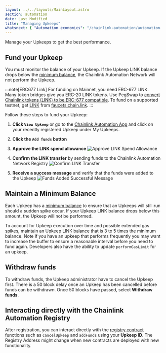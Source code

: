 ```yaml
---
layout: ../../layouts/MainLayout.astro
section: automation
date: Last Modified
title: "Managing Upkeeps"
whatsnext: { "Automation economics": "/chainlink-automation/automation-economics/" }
---
```


Manage your Upkeeps to get the best performance.

## Fund your Upkeep

You must monitor the balance of your Upkeep. If the Upkeep LINK balance drops below the [minimum balance](/chainlink-automation/automation-economics/#minimum-balance), the Chainlink Automation Network will not perform the Upkeep.

:::note[ERC677 Link]
For funding on Mainnet, you need ERC-677 LINK. Many token bridges give you ERC-20 LINK tokens. Use PegSwap to [convert Chainlink tokens (LINK) to be ERC-677 compatible](https://pegswap.chain.link/). To fund on a supported testnet, get [LINK](/resources/link-token-contracts/) from [faucets.chain.link](https://faucets.chain.link/).
:::

Follow these steps to fund your Upkeep:

1. **Click `View Upkeep`** or go to the [Chainlink Automation App](https://automation.chain.link) and click on your recently registered Upkeep under My Upkeeps.

1. **Click the `Add funds` button**

1. **Approve the LINK spend allowance**
   ![Approve LINK Spend Allowance](/images/contract-devs/automation/automation-approve-allowance.png)

1. **Confirm the LINK transfer** by sending funds to the Chainlink Automation Network Registry
   ![Confirm LINK Transfer](/images/contract-devs/automation/automation-confirm-transfer.png)

1. **Receive a success message** and verify that the funds were added to the Upkeep
   ![Funds Added Successful Message](/images/contract-devs/automation/automation-add-funds.png)

## Maintain a Minimum Balance

Each Upkeep has a [minimum balance](/chainlink-automation/automation-economics/#minimum-balance) to ensure that an Upkeeps will still run should a sudden spike occur. If your Upkeep LINK balance drops below this amount, the Upkeep will not be performed.

To account for Upkeep execution over time and possible extended gas spikes, maintain an Upkeep LINK balance that is 3 to 5 times the minimum balance. Note if you have an upkeep that performs frequently you may want to increase the buffer to ensure a reasonable interval before you need to fund again. Developers also have the ability to update `performGasLimit` for an upkeep.

## Withdraw funds

To withdraw funds, the Upkeep administrator have to cancel the Upkeep first. There is a 50 block delay once an Upkeep has been cancelled before funds can be withdrawn. Once 50 blocks have passed, select **Withdraw funds**.

## Interacting directly with the Chainlink Automation Registry

After registration, you can interact directly with the [registry contract](/chainlink-automation/supported-networks/#configurations) functions such as `cancelUpkeep` and `addFunds` using your **Upkeep ID**. The Registry Address might change when new contracts are deployed with new functionality.
